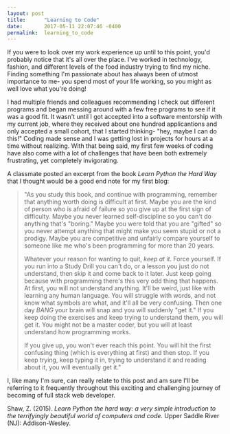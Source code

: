 ```yaml
---
layout: post
title:      "Learning to Code"
date:       2017-05-11 22:07:46 -0400
permalink:  learning_to_code
---
```



If you were to look over my work experience up until to this point, you'd probably notice that it's all over the place. I've worked in technology, fashion, and different levels of the food industry trying to find my niche. Finding something I'm passionate about has always been of utmost importance to me- you spend most of your life working, so you might as well love what you're doing!

I had multiple friends and colleagues recommending I check out different programs and began messing around with a few free programs to see if it was a good fit.  It wasn't until I got accepted into a software mentorship with my current job, where they received about one hundred applicantions and only accepted a small cohort, that I started thinking- "hey, maybe I can do this!" Coding made sense and I was getting lost in projects for hours at a time without realizing. With that being said, my first few weeks of coding have also come with a lot of challenges that have been both extremely frustrating, yet completely invigorating. 

A classmate posted an excerpt from the book *Learn Python the Hard Way* that I thought would be a good end note for my first blog: 

>"As you study this book, and continue with programming, remember that anything worth doing is difficult at first. Maybe you are the kind of person who is afraid of failure so you give up at the first sign of difficulty. Maybe you never learned self-discipline so you can't do anything that's "boring." Maybe you were told that you are "gifted" so you never attempt anything that might make you seem stupid or not a prodigy. Maybe you are competitive and unfairly compare yourself to someone like me who's been programming for more than 20 years.
>
>Whatever your reason for wanting to quit, _keep at it_. Force yourself. If you run into a Study Drill you can't do, or a lesson you just do not understand, then skip it and come back to it later. Just keep going because with programming there's this very odd thing that happens. At first, you will not understand anything. It'll be weird, just like with learning any human language. You will struggle with words, and not know what symbols are what, and it'll all be very confusing. Then one day _BANG_ your brain will snap and you will suddenly "get it." If you keep doing the exercises and keep trying to understand them, you will get it. You might not be a master coder, but you will at least understand how programming works.
>
>If you give up, you won't ever reach this point. You will hit the first confusing thing (which is everything at first) and then stop. If you keep trying, keep typing it in, trying to understand it and reading about it, you will eventually get it." 


I, like many I'm sure, can really relate to this post and am sure I'll be referring to it frequently throughout this exciting and challenging journey of becoming of full stack web developer. 


Shaw, Z. (2015). *Learn Python the hard way: a very simple introduction to the terrifyingly beautiful world of computers and code.* Upper Saddle River (NJ): Addison-Wesley.
